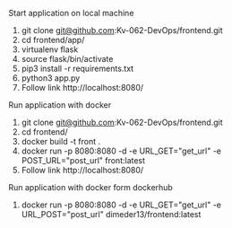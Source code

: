 Start application on local machine 
1. git clone git@github.com:Kv-062-DevOps/frontend.git
2. cd frontend/app/
3. virtualenv flask
4. source flask/bin/activate
5. pip3 install -r requirements.txt
6. python3 app.py
7. Follow link http://localhost:8080/

Run application with docker 
1. git clone git@github.com:Kv-062-DevOps/frontend.git
2. cd frontend/
3. docker build -t front .
4. docker run -p 8080:8080 -d -e URL_GET="get_url" -e POST_URL="post_url" front:latest
5. Follow link http://localhost:8080/

Run application with docker form dockerhub
1. docker run -p 8080:8080 -d -e URL_GET="get_url" -e URL_POST="post_url" dimeder13/frontend:latest

